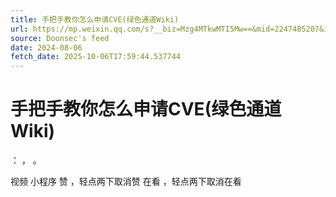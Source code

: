 ```yaml
---
title: 手把手教你怎么申请CVE(绿色通道Wiki)
url: https://mp.weixin.qq.com/s?__biz=Mzg4MTkwMTI5Mw==&mid=2247485207&idx=1&sn=52367c079f5bc406567b90a2b5d96bdc
source: Doonsec's feed
date: 2024-08-06
fetch_date: 2025-10-06T17:59:44.537744
---
```


# 手把手教你怎么申请CVE(绿色通道Wiki)

：
，
。

视频
小程序
赞
，轻点两下取消赞
在看
，轻点两下取消在看